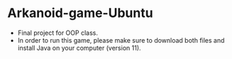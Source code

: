 # Arkanoid-game-Ubuntu
* Final project for OOP class.
* In order to run this game, please make sure to download both files and install Java on your computer (version 11).

